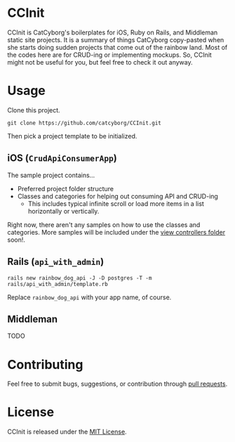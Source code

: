 # CCInit

CCInit is CatCyborg's boilerplates for iOS, Ruby on Rails, and Middleman static site projects. It is a summary of things CatCyborg copy-pasted when she starts doing sudden projects that come out of the rainbow land. Most of the codes here are for CRUD-ing or implementing mockups. So, CCInit might not be useful for you, but feel free to check it out anyway.

# Usage

Clone this project.

```
git clone https://github.com/catcyborg/CCInit.git
```

Then pick a project template to be initialized.

## iOS (`CrudApiConsumerApp`)

The sample project contains...

- Preferred project folder structure
- Classes and categories for helping out consuming API and CRUD-ing
    - This includes typical infinite scroll or load more items in a list horizontally or vertically.

Right now, there aren't any samples on how to use the classes and categories. More samples will be included under the [view controllers folder](https://github.com/catcyborg/CCInit/tree/master/ios/CrudApiConsumerApp/CrudApiConsumerApp/Code/ViewControllers) soon!.

## Rails (`api_with_admin`)

```
rails new rainbow_dog_api -J -D postgres -T -m rails/api_with_admin/template.rb
```

Replace `rainbow_dog_api` with your app name, of course.

## Middleman

TODO


# Contributing

Feel free to submit bugs, suggestions, or contribution through [pull requests](https://github.com/catcyborg/CCInit/pulls).

# License

CCInit is released under the [MIT License](http://opensource.org/licenses/MIT).
